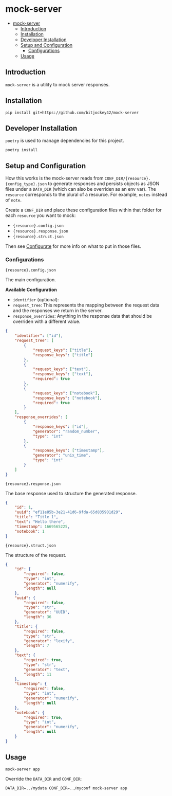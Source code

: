 # mock-server

- [mock-server](#mock-server)
  - [Introduction](#introduction)
  - [Installation](#installation)
  - [Developer Installation](#developer-installation)
  - [Setup and Configuration](#setup-and-configuration)
    - [Configurations](#configurations)
  - [Usage](#usage)

## Introduction

`mock-server` is a utility to mock server responses.

## Installation

```shell
pip install git+https://github.com/bitjockey42/mock-server
```

## Developer Installation

`poetry` is used to manage dependencies for this project.

```shell
poetry install
```

## Setup and Configuration

How this works is the mock-server reads from `CONF_DIR/{resource}.{config_type}.json` to generate responses and persists objects as JSON files under a `DATA_DIR` (which can also be overriden as an env var). The `resource` corresponds to the plural of a resource. For example, `notes` instead of `note`.

Create a `CONF_DIR` and place these configuration files within that folder for each `resource` you want to mock:

- `{resource}.config.json`
- `{resource}.response.json`
- `{resource}.struct.json`

Then see [Configurate](#configurations) for more info on what to put in those files.

### Configurations

`{resource}.config.json`

The main configuration.

**Available Configuration**
- `identifier` (optional): 
- `request_tree`: This represents the mapping between the request data and the responses we return in the server.
- `response_overrides`: Anything in the response data that should be overriden with a different value.

```json
{
    "identifier": ["id"],
    "request_tree": [
        {
            "request_keys": ["title"],
            "response_keys": ["title"]
        },
        {
            "request_keys": ["text"],
            "response_keys": ["text"],
            "required": true
        },
        {
            "request_keys": ["notebook"],
            "response_keys": ["notebook"],
            "required": true
        }
    ],
    "response_overrides": [
        {
            "response_keys": ["id"],
            "generator": "random_number",
            "type": "int"
        },
        {
            "response_keys": ["timestamp"],
            "generator": "unix_time",
            "type": "int"
        }
    ]
}
```

`{resource}.response.json`

The base response used to structure the generated response.

```json
{
    "id": 1,
    "uuid": "ef11e85b-3e21-41d6-9fda-65d835901d29",
    "title": "Title 1",
    "text": "Hello there",
    "timestamp": 1669565225,
    "notebook": 1
}
```

`{resource}.struct.json`

The structure of the request.

```json
{
    "id": {
        "required": false,
        "type": "int",
        "generator": "numerify",
        "length": null
    },
    "uuid": {
        "required": false,
        "type": "str",
        "generator": "UUID",
        "length": 36
    },
    "title": {
        "required": false,
        "type": "str",
        "generator": "lexify",
        "length": 7
    },
    "text": {
        "required": true,
        "type": "str",
        "generator": "text",
        "length": 11
    },
    "timestamp": {
        "required": false,
        "type": "int",
        "generator": "numerify",
        "length": null
    },
    "notebook": {
        "required": true,
        "type": "int",
        "generator": "numerify",
        "length": null
    }
}
```

## Usage

```shell
mock-server app
```

Override the `DATA_DIR` and `CONF_DIR`:

```shell
DATA_DIR=../mydata CONF_DIR=../myconf mock-server app
```
